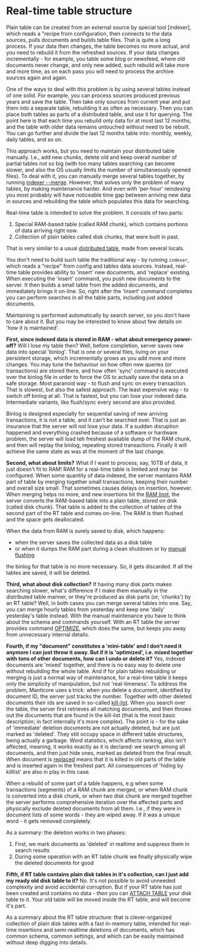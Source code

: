 # Real-time table structure

Plain table can be created from an external source by special tool [indexer], which reads a "recipe from configuration, then connects to the data sources, pulls documents and builds table files. That is quite a long process. If your data then changes, the table becomes no more actual, and you need to rebuild it from the refreshed sources. If your data changes incrementally - for example, you table some blog or newsfeed, where old documents never change, and only new added, such rebuild will take more and more time, as on each pass you will need to process the archive sources again and again.

One of the ways to deal with this problem is by using several tables instead of one solid. For example, you can process sources produced previous years and save the table. Then take only sources from current year and put them into a separate table, rebuilding it as often as necessary. Then you can place both tables as parts of a distributed table, and use it for querying. The point here is that each time you rebuild only data for at most last 12 months, and the table with older data remains untouched without need to be rebuilt. You can go further and divide the last 12 months table into: monthly, weekly, daily tables, and so on.

This approach works, but you need to maintain your distributed table manually. I.e., add new chunks, delete old and keep overall number of partial tables not so big (with too many tables searching can become slower, and also the OS usually limits the number of simultaneously opened files). To deal with it, you can manually merge several tables together, by running [indexer --merge](../Adding_data_from_external_storages/Adding_data_to_tables/Merging_tables.md). However, that solves only the problem of many tables, by making maintenance harder. And even with 'per-hour' reindexing you most probably will have noticeable time gap between arriving new data in sources and rebuilding the table which populates this data for searching.

Real-time table is intended to solve the problem. It consists of two parts:

1. Special RAM-based table (called RAM chunk), which contains portions of data arriving right now.
2. Collection of plain tables called disk chunks, that were built in past.

That is very similar to a usual [distributed table](../Creating_a_table/Creating_a_distributed_table/Creating_a_distributed_table.md), made from several locals.

You don't need to build such table the traditional way - by running `indexer`, which reads a "recipe" from config and tables data sources. Instead, real-time table provides ability to 'insert' new documents, and 'replace' existing. When executing the 'insert' command, you push new documents to the server. It then builds a small table from the added documents, and immediately brings it on-line. So, right after the 'insert' command completes you can perform searches in all the table parts, including just added documents.

Maintaining is performed automatically by search server, so you don't have to care about it. But you may be interested to know about few details on 'how it is maintained'.

**First, since indexed data is stored in RAM - what about emergency power-off?** Will I lose my table then?  Well, before completion, server saves new data into special 'binlog'. That is one or several files, living on your persistent storage, which incrementally grows as you add more and more changes. You may tune the behaviour on how often new queries (or transactions) are stored there, and how often 'sync' command is executed over the binlog file in order to force the OS to actually save the data on a safe storage. Most paranoid way - to flush and sync on every transaction. That is slowest, but also the safest approach. The least expensive way - to switch off binlog at all. That is fastest, but you can lose your indexed data. Intermediate variants, like flush/sync every second are also provided.

Binlog is designed especially for sequential saving of new arriving transactions, it is not a table, and it can't be searched over. That is just an insurance that the server will not lose your data. If a sudden disruption happened and everything crashed because of a software or hardware problem, the server will load teh freshest available dump of the RAM chunk, and then will replay the binlog, repeating stored transactions. Finally it will achieve the same state as was at the moment of the last change.

**Second, what about limits?** What if I want to process, say, 10TB of data, it just doesn't fit to RAM! RAM for a real-time table is limited and may be configured. When some quantity of data indexed, the server maintains RAM part of table by merging together small transactions, keeping their number and overall size small. That sometimes causes delays on insertion, however. When merging helps no more, and new insertions hit the [RAM limit](../Creating_a_table/Local_tables/Plain_and_real-time_table_settings.md#rt_mem_limit), the server converts the RAM-based table into a plain table, stored on disk (called disk chunk). That table is added to the collection of tables of the second part of the RT table and comes on-line. The RAM is then flushed and the space gets deallocated.

When the data from RAM is surely saved to disk, which happens:

* when the server saves the collected data as a disk table
* or when it dumps the RAM part during a clean shutdown or by [manual flushing](../Securing_and_compacting_a_table/Flushing_RAM_chunk_to_disk.md#FLUSH-RTINDEX)

the binlog for that table is no more necessary. So, it gets discarded. If all the tables are saved, it will be deleted.

**Third, what about disk collection?** If having many disk parts makes searching slower, what's difference if I make them manually in the distributed table manner, or they're produced as disk parts (or, 'chunks') by an RT table? Well, in both cases you can merge several tables into one. Say, you can merge hourly tables from yesterday and keep one 'daily' yesterday's table instead. With the manual maintenance you have to think about the schema and commands yourself. With an RT table the server provides command [OPTIMIZE](../Securing_and_compacting_a_table/Compacting_a_table.md#OPTIMIZE-TABLE), which does the same, but keeps you away from unnecessary internal details.

**Fourth, if my "document" constitutes a 'mini-table' and I don't need it anymore I can just throw it away. But if it is 'optimized', i.e. mixed together with tons of other documents, how can I undo or delete it?** Yes, indexed documents are 'mixed' together, and there is no easy way to delete one without rebuilding the whole table. And if for plain tables rebuilding or merging is just a normal way of maintenance, for a real-time table it keeps only the simplicity of manipulation, but not 'real-timeness'. To address the problem, Manticore uses a trick: when you delete a document, identified by document ID, the server just tracks the number. Together with other deleted documents their ids are saved in so-called [kill-list](../Adding_data_from_external_storages/Adding_data_to_tables/Killlist_in_plain_tables.md#Table-kill-list). When you search over the table, the server first retrieves all matching documents, and then throws out the documents that are found in the kill-list (that is the most basic description; in fact internally it's more complex). The point is - for the sake of 'immediate' deletion documents are not actually deleted, but are just marked as 'deleted'. They still occupy space in different table structures, being actually a garbage. Word statistics, which affects ranking, also isn't affected, meaning, it works exactly as it is declared: we search among all documents, and then just hide ones, marked as deleted from the final result. When document is [replaced](../Updating_documents/REPLACE.md) means that it is killed in old parts of the table and is inserted again in the freshest part. All consequences of 'hiding by killlist' are also in play in this case.

When a rebuild of some part of a table happens, e.g when some transactions (segments) of a RAM chunk are merged, or when RAM chunk is converted into a disk chunk, or when two disk chunk are merged together the server performs comprehensive iteration over the affected parts and physically exclude deleted documents from all them. I.e., if they were in document lists of some words - they are wiped away. If it was a unique word - it gets removed completely.

As a summary: the deletion works in two phases:
1. First, we mark documents as 'deleted' in realtime and suppress them in search results
2. During some operation with an RT table chunk we finally physically wipe the deleted documents for good

**Fifth, if RT table contains plain disk tables in it's collection, can I just add my ready old disk table to it?** No. It's not possible to avoid unneeded complexity and avoid accidental corruption. But if your RT table has just been created and contains no data - *then* you can [ATTACH TABLE](../Adding_data_from_external_storages/Adding_data_to_tables/Attaching_a_plain_table_to_RT_table.md) your disk table to it. Your old table will be moved inside the RT table, and will become it's part.

As a summary about the RT table structure: that is clever-organized collection of plain disk tables with a fast in-memory table, intended for real-time insertions and semi-realtime deletions of documents, which has common schema, common settings, and which can be easily maintained without deep digging into details.
